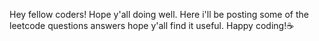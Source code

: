 Hey fellow coders! Hope y'all doing well. Here i'll be posting some of the leetcode questions answers hope y'all find it useful. Happy coding!☕

